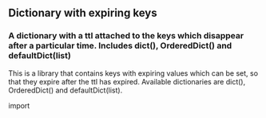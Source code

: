 <h2>Dictionary with expiring keys</h2>

<h3>A dictionary with a ttl attached to the keys which disappear after a particular time. Includes dict(), OrderedDict() and defaultDict(list)</h3>

This is a library that contains keys with expiring values which can be set, so that they expire after the ttl has expired. Available dictionaries are dict(), OrderedDict() and defaultDict(list).

import 
